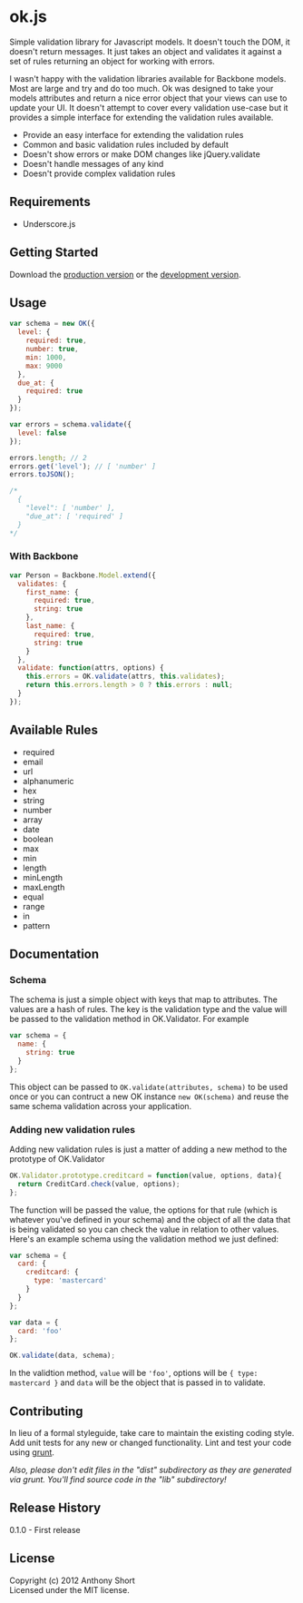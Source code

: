 # ok.js

Simple validation library for Javascript models. It doesn't touch the DOM, it doesn't return messages. It just takes an object and validates it against a set of rules returning an object for working with errors.

I wasn't happy with the validation libraries available for Backbone models. Most are large and try and do too much. Ok was designed to take your models attributes and return a nice error object that your views can use to update your UI. It doesn't attempt to cover every validation use-case but it provides a simple interface for extending the validation rules available.

* Provide an easy interface for extending the validation rules
* Common and basic validation rules included by default
* Doesn't show errors or make DOM changes like jQuery.validate
* Doesn't handle messages of any kind
* Doesn't provide complex validation rules

## Requirements

* Underscore.js

## Getting Started

Download the [production version][min] or the [development version][max].

[min]: https://raw.github.com/anthonyshort/ok.js/master/dist/ok.min.js
[max]: https://raw.github.com/anthonyshort/ok.js/master/dist/ok.js

## Usage

```javascript
var schema = new OK({
  level: {
    required: true,
    number: true,
    min: 1000,
    max: 9000
  },
  due_at: {
    required: true
  }
});

var errors = schema.validate({
  level: false
});

errors.length; // 2
errors.get('level'); // [ 'number' ]
errors.toJSON(); 

/*
  {
    "level": [ 'number' ],
    "due_at": [ 'required' ]
  }
*/
```

### With Backbone

```js
var Person = Backbone.Model.extend({
  validates: {
    first_name: {
      required: true,
      string: true
    },
    last_name: {
      required: true,
      string: true
    }
  },
  validate: function(attrs, options) {
    this.errors = OK.validate(attrs, this.validates);
    return this.errors.length > 0 ? this.errors : null;
  }
});
```

## Available Rules

* required
* email
* url
* alphanumeric
* hex
* string
* number
* array
* date
* boolean
* max
* min
* length
* minLength
* maxLength
* equal
* range
* in
* pattern

## Documentation

### Schema

The schema is just a simple object with keys that map to attributes. The values are a hash of rules. The key is the validation type and the value will be passed to the validation method in OK.Validator. For example

```js
var schema = {
  name: {
    string: true
  }
};
```

This object can be passed to ``OK.validate(attributes, schema)`` to be used once or you can contruct a new OK instance ``new OK(schema)``
and reuse the same schema validation across your application.

### Adding new validation rules

Adding new validation rules is just a matter of adding a new method to the prototype of OK.Validator

```js
OK.Validator.prototype.creditcard = function(value, options, data){
  return CreditCard.check(value, options);
};
```

The function will be passed the value, the options for that rule (which is whatever you've defined in your schema) and the object of all the data that is being validated so you can check the value in relation to other values. Here's an example schema using the validation method we just defined:

```js
var schema = {
  card: {
    creditcard: {
      type: 'mastercard'
    }
  }
};

var data = {
  card: 'foo'
};

OK.validate(data, schema);
```

In the validtion method, ``value`` will be ``'foo'``, options will be ``{ type: mastercard }`` and ``data`` will be the object that is passed in to validate.

## Contributing
In lieu of a formal styleguide, take care to maintain the existing coding style. Add unit tests for any new or changed functionality. Lint and test your code using [grunt](https://github.com/cowboy/grunt).

_Also, please don't edit files in the "dist" subdirectory as they are generated via grunt. You'll find source code in the "lib" subdirectory!_

## Release History
0.1.0 - First release

## License
Copyright (c) 2012 Anthony Short  
Licensed under the MIT license.
